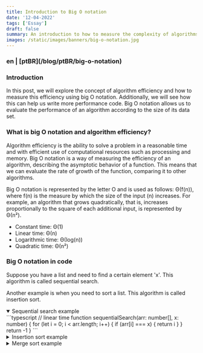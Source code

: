 ```yaml
---
title: Introduction to Big O notation
date: '12-04-2022'
tags: ['Essay']
draft: false
summary: An introduction to how to measure the complexity of algorithms with big o notation and how it can help you write code faster.
images: /static/images/banners/big-o-notation.jpg
---
```


<h3>en | [ptBR](/blog/ptBR/big-o-notation)</h3>

### Introduction

In this post, we will explore the concept of algorithm efficiency and how to measure this efficiency using big O notation. Additionally, we will see how this can help us write more performance code. Big O notation allows us to evaluate the performance of an algorithm according to the size of its data set.

### What is big O notation and algorithm efficiency?

Algorithm efficiency is the ability to solve a problem in a reasonable time and with efficient use of computational resources such as processing and memory. Big O notation is a way of measuring the efficiency of an algorithm, describing the asymptotic behavior of a function. This means that we can evaluate the rate of growth of the function, comparing it to other algorithms.

Big O notation is represented by the letter O and is used as follows: Θ(f(n)), where f(n) is the measure by which the size of the input (n) increases. For example, an algorithm that grows quadratically, that is, increases proportionally to the square of each additional input, is represented by Θ(n²).

- Constant time: Θ(1)
- Linear time: Θ(n)
- Logarithmic time: Θ(log(n))
- Quadratic time: Θ(n²)

### Big O notation in code

Suppose you have a list and need to find a certain element 'x'. This algorithm is called sequential search.

Another example is when you need to sort a list. This algorithm is called insertion sort.

<details open>
<summary>Sequential search example</summary>
```typescript
// linear time
function sequentialSearch(arr: number[], x: number) {
  for (let i = 0; i < arr.length; i++) {
    if (arr[i] === x) {
      return i
    }
  }
  return -1
}
```
</details>

<details>
<summary>Insertion sort example</summary>
```typescript
// quadratic time
function insertionSort(arr: number[]) {
  for (let i = 1; i < arr.length; i++) {
    let currentVal = arr[i]
    for (var j = i - 1; j >= 0 && arr[j] > currentVal; j--) {
      arr[j + 1] = arr[j]
    }
    arr[j + 1] = currentVal

    console.log(arr)
  }

  return arr
}
```
</details>

Both codes work and solve the proposed problem, but one is more performative than the other. The first code is linear, which means that the for loop will be executed a number of times directly proportional to the size of the array. This means that if the array has n elements, the loop will be executed n times, which can be represented by Θ(n).

The advantage of this approach is that, in case of larger arrays, the code will run faster, as the number of iterations is proportional to the size of the array. This makes the time complexity of the code limited by the size of the array, resulting in a less steep growth chart compared to a code with quadratic complexity. In other words, the first code is more performative and efficient in situations where the array can be very large.


![image](/static/images/posts/big-o-notation.jpeg)

The second code is an example of quadratic complexity Θ(n²). This means that the for loop inside the for loop will be executed a number of times proportional to the square of the size of the array. In other words, if the array has n elements, the inner loop will be executed n * n times, which can be represented by Θ(n²).

The implications of this complexity are that, in larger arrays, the growth chart will be steeper, resulting in slower and more complex code as the input gets larger.

Now, let's see some examples of code with logarithmic complexities O(log(n)) and O(n log(n)).

Suppose you receive a list of numbers and need to find a certain number x in the list. To do this, you can use the binary search algorithm, which has complexity O(log(n)).

Another example is when you need to sort a list of numbers in a logarithmic way. To do this, you can use the merge sort algorithm, which has complexity O(n log(n)).

These algorithms are more performative and efficient than linear or quadratic approaches in situations where the size of the input can be very large.

<details>
<summary>Binary search example</summary>
```typescript
// O(log(n))
function binarySearch(arr: number[], x: number) {
  let left = 0
  let right = arr.length - 1

  while (left <= right) {
    let mid = Math.floor((left + right) / 2)
    if (arr[mid] === x) {
      return mid
    }
    if (arr[mid] < x) {
      left = mid + 1
    } else {
      right = mid - 1
    }
  }
  return -1
}
```
</details>

<details>
<summary>Merge sort example</summary>
```typescript
// O(n log(n))
function mergeSort(arr: number[]) {
  if (arr.length === 1) {
    return arr
  }

  let mid = Math.floor(arr.length / 2)
  let left = arr.slice(0, mid)
  let right = arr.slice(mid)

  return merge(mergeSort(left), mergeSort(right))
}

function merge(left: number[], right: number[]) {
  let result = []
  let i = 0
  let j = 0

  while (i < left.length && j < right.length) {
    if (left[i] < right[j]) {
      result.push(left[i])
      i++
    } else {
      result.push(right[j])
      j++
    }
  }

  return result.concat(left.slice(i)).concat(right.slice(j))
}
```
</details>

Both examples are valid, but they have different time complexities. The first one is O(log(n)), which means that the running time increases logarithmically with respect to the size of the input. In other words, in the worst case, if the array has 8 elements, the algorithm will be executed 3 times. For example: log2(8) = 3.

The second example, O(n log(n)), is a notation that indicates that the running time of an algorithm increases proportionally to the product of the size of the input data and the logarithm of that size. This means that, in the worst case, if the array has 8 elements, the algorithm will be executed 24 times. For example: 8 * log2(8) = 24.

However, it is important to remember that the temporal complexity of an algorithm does not necessarily imply higher or lower speed. It is possible that an algorithm with worse complexity is faster than an algorithm with better complexity, depending on the specific input. However, in general, it is safe to say that the lower the complexity, the faster the algorithm will be, as the input increases.

For those who want to delve deeper into the subject, I recommend reading the book “Introduction to Algorithms” by Thomas H. Cormen.